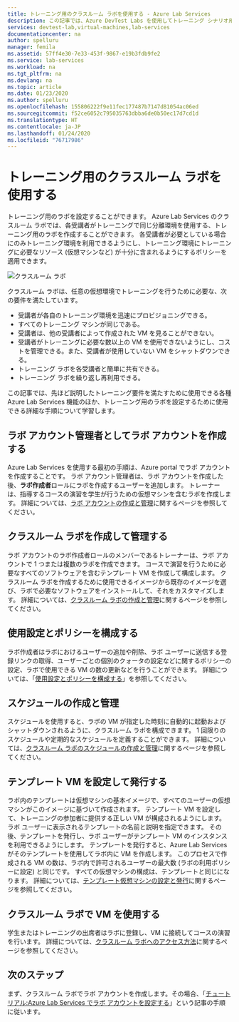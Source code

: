 ```yaml
---
title: トレーニング用のクラスルーム ラボを使用する - Azure Lab Services
description: この記事では、Azure DevTest Labs を使用してトレーニング シナリオ用のラボを Azure に作成する方法について説明します。
services: devtest-lab,virtual-machines,lab-services
documentationcenter: na
author: spelluru
manager: femila
ms.assetid: 57ff4e30-7e33-453f-9867-e19b3fdb9fe2
ms.service: lab-services
ms.workload: na
ms.tgt_pltfrm: na
ms.devlang: na
ms.topic: article
ms.date: 01/23/2020
ms.author: spelluru
ms.openlocfilehash: 155806222f9e11fec177487b7147d81054ac06ed
ms.sourcegitcommit: f52ce6052c795035763dbba6de0b50ec17d7cd1d
ms.translationtype: HT
ms.contentlocale: ja-JP
ms.lasthandoff: 01/24/2020
ms.locfileid: "76717986"
---
```

# <a name="use-classroom-labs-for-trainings"></a>トレーニング用のクラスルーム ラボを使用する
トレーニング用のラボを設定することができます。 Azure Lab Services のクラスルーム ラボでは、各受講者がトレーニングで同じ分離環境を使用する、トレーニング用のラボを作成することができます。 各受講者が必要としている場合にのみトレーニング環境を利用できるようにし、トレーニング環境にトレーニングに必要なリソース (仮想マシンなど) が十分に含まれるようにするポリシーを適用できます。 

![クラスルーム ラボ](../media/classroom-labs-scenarios/classroom.png)

クラスルーム ラボは、任意の仮想環境でトレーニングを行うために必要な、次の要件を満たしています。 

- 受講者が各自のトレーニング環境を迅速にプロビジョニングできる。
- すべてのトレーニング マシンが同じである。
- 受講者は、他の受講者によって作成された VM を見ることができない。
- 受講者がトレーニングに必要な数以上の VM を使用できないようにし、コストを管理できる。また、受講者が使用していない VM をシャットダウンできる。
- トレーニング ラボを各受講者と簡単に共有できる。
- トレーニング ラボを繰り返し再利用できる。

この記事では、先ほど説明したトレーニング要件を満たすために使用できる各種 Azure Lab Services 機能のほか、トレーニング用のラボを設定するために使用できる詳細な手順について学習します。  

## <a name="create-the-lab-account-as-a-lab-account-administrator"></a>ラボ アカウント管理者としてラボ アカウントを作成する
Azure Lab Services を使用する最初の手順は、Azure portal でラボ アカウントを作成することです。 ラボ アカウント管理者は、ラボ アカウントを作成した後、**ラボ作成者**ロールにラボを作成するユーザーを追加します。 トレーナーは、指導するコースの演習を学生が行うための仮想マシンを含むラボを作成します。 詳細については、[ラボ アカウントの作成と管理](how-to-manage-lab-accounts.md)に関するページを参照してください。

## <a name="create-and-manage-classroom-labs"></a>クラスルーム ラボを作成して管理する
ラボ アカウントのラボ作成者ロールのメンバーであるトレーナーは、ラボ アカウントで 1 つまたは複数のラボを作成できます。 コースで演習を行うために必要なすべてのソフトウェアを含むテンプレート VM を作成して構成します。 クラスルーム ラボを作成するために使用できるイメージから既存のイメージを選び、ラボで必要なソフトウェアをインストールして、それをカスタマイズします。 詳細については、[クラスルーム ラボの作成と管理](how-to-manage-classroom-labs.md)に関するページを参照してください。

## <a name="configure-usage-settings-and-policies"></a>使用設定とポリシーを構成する
ラボ作成者はラボにおけるユーザーの追加や削除、ラボ ユーザーに送信する登録リンクの取得、ユーザーごとの個別のクォータの設定などに関するポリシーの設定、ラボで使用できる VM の数の更新などを行うことができます。 詳細については、「[使用設定とポリシーを構成する](how-to-configure-student-usage.md)」を参照してください。

## <a name="create-and-manage-schedules"></a>スケジュールの作成と管理
スケジュールを使用すると、ラボの VM が指定した時刻に自動的に起動およびシャットダウンされるように、クラスルーム ラボを構成できます。 1 回限りのスケジュールや定期的なスケジュールを定義することができます。 詳細については、[クラスルーム ラボのスケジュールの作成と管理](how-to-create-schedules.md)に関するページを参照してください。

## <a name="set-up-and-publish-a-template-vm"></a>テンプレート VM を設定して発行する
ラボ内のテンプレートは仮想マシンの基本イメージで、すべてのユーザーの仮想マシンがこのイメージに基づいて作成されます。 テンプレート VM を設定して、トレーニングの参加者に提供する正しい VM が構成されるようにします。 ラボ ユーザーに表示されるテンプレートの名前と説明を指定できます。 その後、テンプレートを発行し、ラボ ユーザーがテンプレート VM のインスタンスを利用できるようにします。 テンプレートを発行すると、Azure Lab Services がそのテンプレートを使用してラボ内に VM を作成します。 このプロセスで作成される VM の数は、ラボ内で許可されるユーザーの最大数 (ラボの利用ポリシーに設定) と同じです。 すべての仮想マシンの構成は、テンプレートと同じになります。 詳細については、[テンプレート仮想マシンの設定と発行](how-to-create-manage-template.md)に関するページを参照してください。 

## <a name="use-vms-in-the-classroom-lab"></a>クラスルーム ラボで VM を使用する
学生またはトレーニングの出席者はラボに登録し、VM に接続してコースの演習を行います。 詳細については、[クラスルーム ラボへのアクセス方法](how-to-use-classroom-lab.md)に関するページを参照してください。

## <a name="next-steps"></a>次のステップ
まず、クラスルーム ラボでラボ アカウントを作成します。その場合、「[チュートリアル:Azure Lab Services でラボ アカウントを設定する](tutorial-setup-lab-account.md)」という記事の手順に従います。